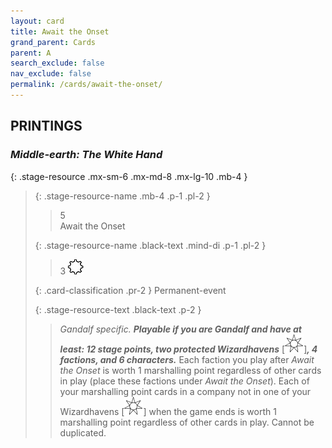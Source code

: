 ```yaml
---
layout: card
title: Await the Onset
grand_parent: Cards
parent: A
search_exclude: false
nav_exclude: false
permalink: /cards/await-the-onset/
---
```


## PRINTINGS


### _Middle-earth: The White Hand_

{: .stage-resource .mx-sm-6 .mx-md-8 .mx-lg-10 .mb-4 }
> {: .stage-resource-name .mb-4 .p-1 .pl-2 }
> > <div class="card-mp">5</div>
> > <div class="card-name">Await the Onset</div>
>
> {: .stage-resource-name .black-text .mind-di .p-1 .pl-2 }
> > 3 ![](/assets/images/stage-point.svg)
>
> {: .card-classification .pr-2 }
> Permanent-event
>
> {: .stage-resource-text .black-text .p-2 }
> > _Gandalf specific._ ***Playable if you are Gandalf and have at least: 12 stage points, two protected Wizardhavens*** <nobr>[<img src="/assets/images/free-haven.svg">]</nobr>***, 4 factions, and 6 characters.*** Each faction you play after _Await the Onset_ is worth 1 marshalling point regardless of other cards in play (place these factions under _Await the Onset_). Each of your marshalling point cards in a company not in one of your Wizardhavens <nobr>[<img src="/assets/images/free-haven.svg">]</nobr> when the game ends is worth 1 marshalling point regardless of other cards in play. Cannot be duplicated.  
> 
